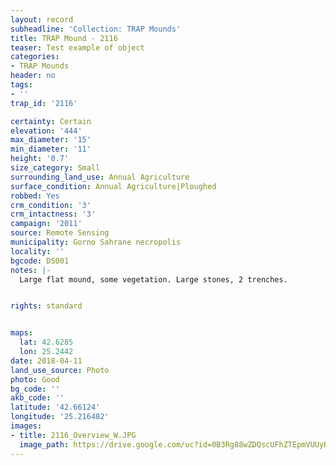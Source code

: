 ```yaml
---
layout: record
subheadline: 'Collection: TRAP Mounds'
title: TRAP Mound - 2116
teaser: Test example of object
categories:
- TRAP Mounds
header: no
tags:
- ''
trap_id: '2116'

certainty: Certain
elevation: '444'
max_diameter: '15'
min_diameter: '11'
height: '0.7'
size_category: Small
surrounding_land_use: Annual Agriculture
surface_condition: Annual Agriculture|Ploughed
robbed: Yes
crm_condition: '3'
crm_intactness: '3'
campaign: '2011'
source: Remote Sensing
municipality: Gorno Sahrane necropolis
locality: ''
bgcode: DS001
notes: |-
  Large flat mound, some vegetation. Large stones, 2 trenches.


rights: standard


maps:
  lat: 42.6285
  lon: 25.2442
date: 2018-04-11
land_use_source: Photo
photo: Good
bg_code: ''
akb_code: ''
latitude: '42.66124'
longitude: '25.216482'
images:
- title: 2116_Overview_W.JPG
  image_path: https://drive.google.com/uc?id=0B3Rg88wZDQscUFhZTEpmVUUyRm8
---
```

